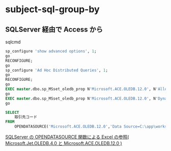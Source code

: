 # subject-sql-group-by

## SQLServer 経由で Access から

sqlcmd

```sql
sp_configure 'show advanced options', 1;
go
RECONFIGURE;
go
sp_configure 'Ad Hoc Distributed Queries', 1;
go
RECONFIGURE;
go
EXEC master.dbo.sp_MSset_oledb_prop N'Microsoft.ACE.OLEDB.12.0', N'AllowInProcess', 1
go
EXEC master.dbo.sp_MSset_oledb_prop N'Microsoft.ACE.OLEDB.12.0', N'DynamicParameters', 1 
go
```

```sql
SELECT
    取引先コード
FROM
    OPENDATASOURCE('Microsoft.ACE.OLEDB.12.0','Data Source=C:\app\workspace\販売管理.mdb')...取引データ;
```

[SQLServer の OPENDATASOURCE 関数による Excel の参照( Microsoft.Jet.OLEDB.4.0 と Microsoft.ACE.OLEDB.12.0 )](https://logicalerror.seesaa.net/article/131309317.html)
